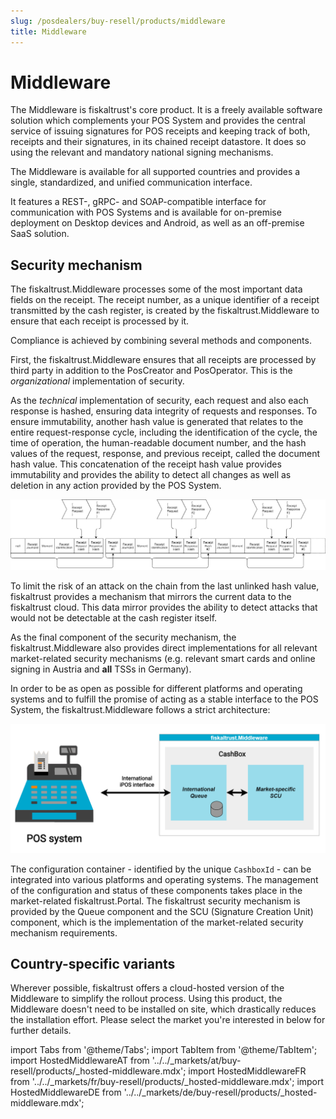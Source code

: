 ```yaml
---
slug: /posdealers/buy-resell/products/middleware
title: Middleware
---
```


# Middleware
The Middleware is fiskaltrust's core product. It is a freely available software solution which complements your POS System and provides the central service of issuing signatures for POS receipts and keeping track of both, receipts and their signatures, in its chained receipt datastore. It does so using the relevant and mandatory national signing mechanisms.

The Middleware is available for all supported countries and provides a single, standardized, and unified communication interface.

It features a REST-, gRPC- and SOAP-compatible interface for communication with POS Systems and is available for on-premise deployment on Desktop devices and Android, as well as an off-premise SaaS solution.

## Security mechanism
The fiskaltrust.Middleware processes some of the most important data fields on the receipt. The receipt number, as a unique identifier of a receipt transmitted by the cash register, is created by the fiskaltrust.Middleware to ensure that each receipt is processed by it.

Compliance is achieved by combining several methods and components.

First, the fiskaltrust.Middleware ensures that all receipts are processed by third party in addition to the PosCreator and PosOperator. This is the _organizational_ implementation of security.

As the _technical_ implementation of security, each request and also each response is hashed, ensuring data integrity of requests and responses. To ensure immutability, another hash value is generated that relates to the entire request-response cycle, including the identification of the cycle, the time of operation, the human-readable document number, and the hash values of the request, response, and previous receipt, called the document hash value. This concatenation of the receipt hash value provides immutability and provides the ability to detect all changes as well as deletion in any action provided by the POS System.

![receipt-chaining](../images/receipt-chain.png)

To limit the risk of an attack on the chain from the last unlinked hash value, fiskaltrust provides a mechanism that mirrors the current data to the fiskaltrust cloud. This data mirror provides the ability to detect attacks that would not be detectable at the cash register itself.

As the final component of the security mechanism, the fiskaltrust.Middleware also provides direct implementations for all relevant market-related security mechanisms (e.g.  relevant smart cards and online signing in Austria and **all** TSSs in Germany).

In order to be as open as possible for different platforms and operating systems and to fulfill the promise of acting as a stable interface to the POS System, the fiskaltrust.Middleware follows a strict architecture:

![mw-architecture](../images/mw-architecture.png)

The configuration container - identified by the unique `CashboxId` - can be integrated into various platforms and operating systems. The management of the configuration and status of these components takes place in the market-related fiskaltrust.Portal. The fiskaltrust security mechanism is provided by the Queue component and the SCU (Signature Creation Unit) component, which is the implementation of the market-related security mechanism requirements.

## Country-specific variants
Wherever possible, fiskaltrust offers a cloud-hosted version of the Middleware to simplify the rollout process. Using this product, the Middleware doesn't need to be installed on site, which drastically reduces the installation effort. Please select the market you're interested in below for further details.

import Tabs from '@theme/Tabs';
import TabItem from '@theme/TabItem';
import HostedMiddlewareAT from '../../_markets/at/buy-resell/products/_hosted-middleware.mdx';
import HostedMiddlewareFR from '../../_markets/fr/buy-resell/products/_hosted-middleware.mdx';
import HostedMiddlewareDE from '../../_markets/de/buy-resell/products/_hosted-middleware.mdx';

<Tabs groupId="market">

  <TabItem value="AT" label="Austria">
    <HostedMiddlewareAT />
  </TabItem>

  <TabItem value="FR" label="France">
    <HostedMiddlewareFR />
  </TabItem>

  <TabItem value="DE" label="Germany">
    <HostedMiddlewareDE />
  </TabItem>

</Tabs>
